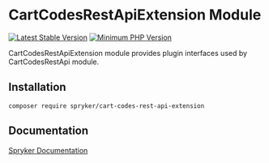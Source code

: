 # CartCodesRestApiExtension Module
[![Latest Stable Version](https://poser.pugx.org/spryker/cart-codes-rest-api-extension/v/stable.svg)](https://packagist.org/packages/spryker/cart-codes-rest-api-extension)
[![Minimum PHP Version](https://img.shields.io/badge/php-%3E%3D%208.3-8892BF.svg)](https://php.net/)

CartCodesRestApiExtension module provides plugin interfaces used by CartCodesRestApi module.

## Installation

```
composer require spryker/cart-codes-rest-api-extension
```

## Documentation

[Spryker Documentation](https://docs.spryker.com)
